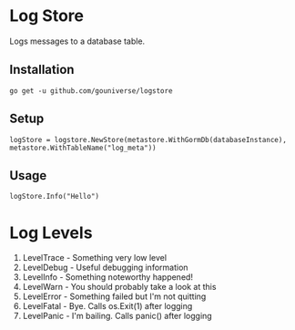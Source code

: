 # Log Store

Logs messages to a database table.

## Installation
```
go get -u github.com/gouniverse/logstore
```

## Setup

```
logStore = logstore.NewStore(metastore.WithGormDb(databaseInstance), metastore.WithTableName("log_meta"))
```

## Usage

```
logStore.Info("Hello")
```


# Log Levels

1. LevelTrace - Something very low level
2. LevelDebug - Useful debugging information
3. LevelInfo - Something noteworthy happened!
4. LevelWarn - You should probably take a look at this
5. LevelError - Something failed but I'm not quitting
6. LevelFatal - Bye. Calls os.Exit(1) after logging
7. LevelPanic - I'm bailing. Calls panic() after logging
